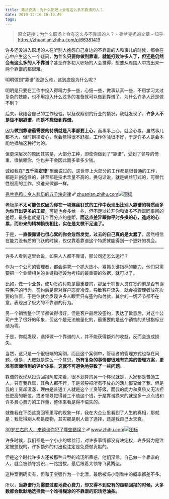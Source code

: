 ```yaml
---
title: 弗兰克扬：为什么职场上会有这么多不靠谱的人？
date: 2019-12-16 16:19:49
tags:
---
```

> 原文链接：为什么职场上会有这么多不靠谱的人？ - 弗兰克扬的文章 - 知乎
    <https://zhuanlan.zhihu.com/p/66381419>
<div class="Post-RichTextContainer"><div class="RichText ztext Post-RichText"><p>许多还没进入职场的人在听别人抱怨自己身边的不靠谱的人和事儿的时候，都会在心中产生这么一个疑问，<b>为什么只要你做到靠谱，就能打败许多人了，但还是仍然会有这么多的人不靠谱？</b>甚至许多初入职场的人会觉得，想要从周围人中找出来一两个靠谱的都很难。</p><p>明明做到“靠谱”没那么难，这到底是为什么呢？</p><p>明明是只要在工作中投入得精力多一些，心细一些，做事认真一些，不用学习太过复杂的技能，也不用投入什么过多的准备就可以做到靠谱了，为什么许多人还是做不到？</p><p>后来，我结合自己的工作经验，以及观察别的行业的情况，我就发现了，<b>许多人不是做不到靠谱，而是不想做到靠谱。</b></p><p>因为<b>做到靠谱最需要的特质就是凡事都要上心</b>，而事事上心，就会心累，虽然事儿都不大，但时刻操着心，就会觉得很不舒服，工作体验很不好，于是许多人是会本能地抵触这种行为的。</p><p>但更深层次的原因其实是，大部分工种，即使你做到了“靠谱”，受到了领导的倚重，很依赖你，你也并不会因此而多拿多少钱。</p><p>诚如我在<b>“五千块定律”</b>里面说过的，这世界上大部分的工作都是很普通的工作，都是非创造性的，甚至都是技术含量不高的，换句话说，就是螺丝钉式的，可替代性很高的工作，换谁来做都一样。</p><a target="_blank" href="https://zhuanlan.zhihu.com/p/62390371" data-draft-node="block" data-draft-type="link-card" data-image="https://pic4.zhimg.com/v2-7fb7460b631d07d9e6da8720586308e7_180x120.jpg" data-image-width="852" data-image-height="354" class="LinkCard LinkCard--hasImage" data-za-detail-view-id="172"><span class="LinkCard-backdrop" style="background-image:url(https://pic4.zhimg.com/v2-7fb7460b631d07d9e6da8720586308e7_180x120.jpg)"></span><span class="LinkCard-content"><span class="LinkCard-text"><span class="LinkCard-title" data-text="true">弗兰克扬：令人悲伤的五千块定律</span><span class="LinkCard-meta"><span style="display:inline-flex;align-items:center">​<svg class="Zi Zi--InsertLink" fill="currentColor" viewBox="0 0 24 24" width="17" height="17"><path d="M6.77 17.23c-.905-.904-.94-2.333-.08-3.193l3.059-3.06-1.192-1.19-3.059 3.058c-1.489 1.489-1.427 3.954.138 5.519s4.03 1.627 5.519.138l3.059-3.059-1.192-1.192-3.059 3.06c-.86.86-2.289.824-3.193-.08zm3.016-8.673l1.192 1.192 3.059-3.06c.86-.86 2.289-.824 3.193.08.905.905.94 2.334.08 3.194l-3.059 3.06 1.192 1.19 3.059-3.058c1.489-1.489 1.427-3.954-.138-5.519s-4.03-1.627-5.519-.138L9.786 8.557zm-1.023 6.68c.33.33.863.343 1.177.029l5.34-5.34c.314-.314.3-.846-.03-1.176-.33-.33-.862-.344-1.176-.03l-5.34 5.34c-.314.314-.3.846.03 1.177z" fill-rule="evenodd"></path></svg></span>zhuanlan.zhihu.com</span></span><span class="LinkCard-imageCell"><img class="LinkCard-image LinkCard-image--horizontal" alt="图标" src="https://pic4.zhimg.com/v2-7fb7460b631d07d9e6da8720586308e7_180x120.jpg"></span></span></a><p>老板是<b>不太可能仅仅因为你在一项螺丝钉式的工作中表现出比别人靠谱的特质而多为你开出更多的工资</b>，可能也会多给一些，但不足以拉开你和诸多不靠谱同事间的差距，最多也就是几个百分点的差距，<b>而这点差异跟你平时多操的心，造成的心累，而带来的精神损伤相比，实在是太微不足道了。</b></p><p>于是，<b>一直很靠谱也很心累的你会忽然发觉，过去的自己真的是太蠢了</b>，居然相信在能力没有质的飞跃的时候，仅仅靠着靠谱这个特质就能得到一个更好的机会。</p><hr><p>许多人看到这里会说，如果人人都不靠谱，那公司还怎么运行？</p><p>作为一个公司的管理者，都会讲究一个抓大放小，紧抓关键指标的能力，他们只需要把一个业绩相关的关键指标设为考核的最重要的依据，就可以了。</p><p>比如，做一个业务，成功签约付款是最重要的，那至于销售人员在签约前是否有误导客户的行为，签约后是否对客户态度冷漠，导致客户流失，就会被管理者放在次要的位置，于是你就会发现许多人眼里只有签约和付款，其余的一切环节都不在意，表现出了极大的不靠谱的行为。</p><p>另一个销售整个环节都做得很好，但是客户最后没签约，表达了歉意后，对这个公司产生了很好的印象，但这个是无法被量化的，最重要的是这个销售的关键指标业绩为零。</p><p>于是，你就发现，选择做一个靠谱的人，并不能获得额外的收益，反而会造成损失。</p><p>当然，这只是一个很极端的案例，而且这个案例中，管理者的管理方式也存在问题。但是，大概就是这么一个意思，<b>所有复杂的事情都很难有完美的管理方案，更难有面面俱到的评价体系，这就不可避免地导致了一些问题。</b></p><p>靠谱的表现从投资回报角度来看，很不划算的另一个体现就是，大家都是普通工人，只有我靠谱，其余人都不行，于是领导把所有不放心的活儿都交给了我，但是我的工资却没涨，理由是普通工人就是这个工资等级，而我的能力和资质又无法担任更高的职位，或者领导觉得普工不值这个钱，于是靠谱换来的就是多一点点钱和许多费心费力的工作量，整体来看是得不偿失的。</p><p>就像我在下面这篇回答里写的现象一样，我在大企业里看到了人生的真相，那就是：我觉得别人都是废物，其实那是别人做了选择，还是我自己太天真。</p><a target="_blank" href="https://www.zhihu.com/question/279387872/answer/445340797" data-draft-node="block" data-draft-type="link-card" data-image="https://zhstatic.zhihu.com/assets/zhihu/editor/zhihu-card-default.svg" class="LinkCard LinkCard--hasImage" data-za-detail-view-id="172"><span class="LinkCard-backdrop" style="background-image:url(https://zhstatic.zhihu.com/assets/zhihu/editor/zhihu-card-default.svg)"></span><span class="LinkCard-content"><span class="LinkCard-text"><span class="LinkCard-title" data-text="true">30岁左右的人，来谈谈你犯了哪些错误？</span><span class="LinkCard-meta"><span style="display:inline-flex;align-items:center">​<svg class="Zi Zi--InsertLink" fill="currentColor" viewBox="0 0 24 24" width="17" height="17"><path d="M6.77 17.23c-.905-.904-.94-2.333-.08-3.193l3.059-3.06-1.192-1.19-3.059 3.058c-1.489 1.489-1.427 3.954.138 5.519s4.03 1.627 5.519.138l3.059-3.059-1.192-1.192-3.059 3.06c-.86.86-2.289.824-3.193-.08zm3.016-8.673l1.192 1.192 3.059-3.06c.86-.86 2.289-.824 3.193.08.905.905.94 2.334.08 3.194l-3.059 3.06 1.192 1.19 3.059-3.058c1.489-1.489 1.427-3.954-.138-5.519s-4.03-1.627-5.519-.138L9.786 8.557zm-1.023 6.68c.33.33.863.343 1.177.029l5.34-5.34c.314-.314.3-.846-.03-1.176-.33-.33-.862-.344-1.176-.03l-5.34 5.34c-.314.314-.3.846.03 1.177z" fill-rule="evenodd"></path></svg></span>www.zhihu.com</span></span><span class="LinkCard-imageCell"><img class="LinkCard-image LinkCard-image--square" alt="图标" src="https://zhstatic.zhihu.com/assets/zhihu/editor/zhihu-card-default.svg"></span></span></a><p>许多时候，我们都是一个小小的螺丝钉，对许多事情都没有决定权，许多努力是注定被忽视的，许多额外的付出也注定是免费做贡献的。</p><p>但是这个时代许多人还被那种典型的鸡汤所蛊惑，他们深信，自己做一个靠谱的人，就会被领导赏识，一路提拔，最后跟着大领导飞黄腾达。</p><p>这种案例确实有，但和王宝强作为一个北漂，最后被冯小刚看中的概率都差不多。</p><p>所以，<b>当靠谱行为需要过度地费心费力，却又得不到应有的超额回报的时候，大多数都会默默地选择做一个难得糊涂的不靠谱的职场老油条。</b></p></div></div>